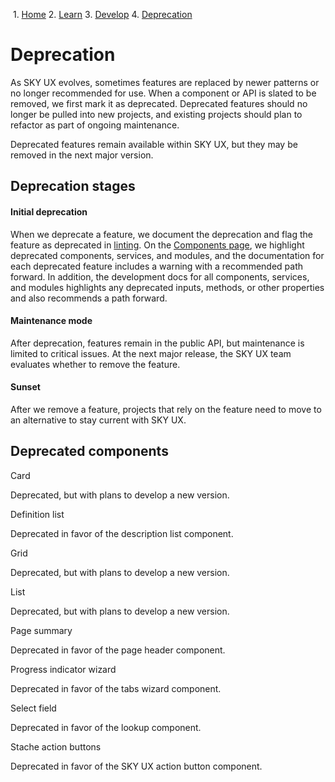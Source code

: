                 

 1.  [Home](/skyux/)
2.  [Learn](/skyux/learn.md)
3.  [Develop](/skyux/learn/develop.md)
4.  [Deprecation](/skyux/learn/develop/deprecation.md)

Deprecation
===========

As SKY UX evolves, sometimes features are replaced by newer patterns or no longer recommended for use. When a component or API is slated to be removed, we first mark it as deprecated. Deprecated features should no longer be pulled into new projects, and existing projects should plan to refactor as part of ongoing maintenance.

Deprecated features remain available within SKY UX, but they may be removed in the next major version.

Deprecation stages
------------------

#### Initial deprecation

When we deprecate a feature, we document the deprecation and flag the feature as deprecated in [linting](/skyux/learn/develop/linting.md). On the [Components page](/skyux/components.md), we highlight deprecated components, services, and modules, and the documentation for each deprecated feature includes a warning with a recommended path forward. In addition, the development docs for all components, services, and modules highlights any deprecated inputs, methods, or other properties and also recommends a path forward.

#### Maintenance mode

After deprecation, features remain in the public API, but maintenance is limited to critical issues. At the next major release, the SKY UX team evaluates whether to remove the feature.

#### Sunset

After we remove a feature, projects that rely on the feature need to move to an alternative to stay current with SKY UX.

Deprecated components
---------------------

Card

Deprecated, but with plans to develop a new version.

Definition list

Deprecated in favor of the description list component.

Grid

Deprecated, but with plans to develop a new version.

List

Deprecated, but with plans to develop a new version.

Page summary

Deprecated in favor of the page header component.

Progress indicator wizard

Deprecated in favor of the tabs wizard component.

Select field

Deprecated in favor of the lookup component.

Stache action buttons

Deprecated in favor of the SKY UX action button component.